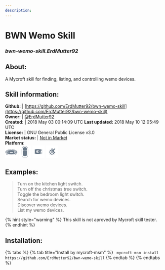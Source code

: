 ```yaml
--- 
description: 
---
```


# BWN Wemo Skill  
### _bwn-wemo-skill.ErdMutter92_  
## About:  
A Mycroft skill for finding, listing, and controlling wemo devices.

## Skill information:  
**Github:** | [https://github.com/ErdMutter92/bwn-wemo-skill](https://github.com/ErdMutter92/bwn-wemo-skill)  
**Owner:** | [@ErdMutter92](https://github.com/ErdMutter92)  
**Created:** | 2018 May 03 00:14:09 UTC  **Last updated:** 2018 May 10 12:05:49 UTC  
**License:** | GNU General Public License v3.0  
**Market status:** | [Not in Market](https://market.mycroft.ai/skill/)  
**Platform:**  
 ![](../.gitbook/assets/mark-1-icon.png)  ![](../.gitbook/assets/mark-2-icon.png)  ![](../.gitbook/assets/picroft-icon.png)  ![](../.gitbook/assets/kde.png)   
## Examples:  
> Turn on the kitchen light switch.  
> Turn off the christmas tree switch.  
> Toggle the bedroom light switch.  
> Search for wemo devices.  
> Discover wemo devices.  
> List my wemo devices.  
  
{% hint style="warning" %}
This skill is not aproved by Mycroft skill tester.
{% endhint %}
    
## Installation:  
{% tabs %}
{% tab title="Install by mycroft-msm" %}
``` mycroft-msm install https://github.com/ErdMutter92/bwn-wemo-skill```
{% endtab %}
  {% endtabs %}
  